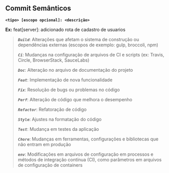 ## **Commit Semânticos**

**`<tipo> [escopo opcional]: <descrição>`**

**Ex:** feat[server]: adicionado rota de cadastro de usuarios

> **_`Build`_**: Alterações que afetam o sistema de construção ou dependências externas (escopos de exemplo: gulp, broccoli, npm)
>
> **_`Ci`_**: Mudanças na configuração de arquivos de CI e scripts (ex: Travis, Circle, BrowserStack, SauceLabs)
>
> **_`Doc`_**: Alteração no arquivo de documentação do projeto
>
> **_`Feat`_**: Implementação de nova funcionalidade
>
> **_`Fix`_**: Resolução de bugs ou problemas no código
>
> **_`Perf`_**: Alteração de código que melhora o desempenho
>
> **_`Refactor`_**: Refatoração de código
>
> **_`Style`_**: Ajustes na formatação do código
>
> **_`Test`_**: Mudança em testes da aplicação
>
> **_`Chore`_**: Mudanças em ferramentas, configurações e bibliotecas que não entram em produção
>
> **_`env`_**: Modificações em arquivos de configuração em processos e métodos de integração contínua (CI), como parâmetros em arquivos de configuração de containers
